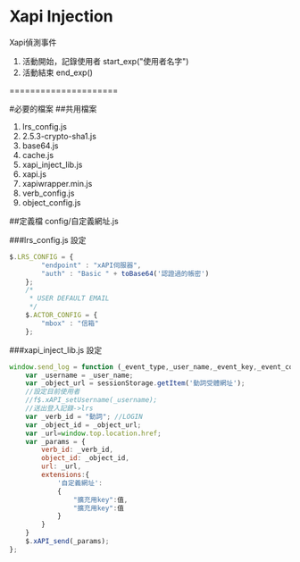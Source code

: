 # Xapi  Injection 
Xapi偵測事件

1. 活動開始，記錄使用者 start_exp("使用者名字")
2. 活動結束 end_exp()

=====================

#必要的檔案
##共用檔案
1. lrs_config.js
2. 2.5.3-crypto-sha1.js
3. base64.js
4. cache.js
5. xapi_inject_lib.js
6. xapi.js
7. xapiwrapper.min.js
8. verb_config.js
9. object_config.js

##定義檔
config/自定義網址.js


###lrs_config.js 設定
```javascript
$.LRS_CONFIG = {
        "endpoint" : "xAPI伺服器",
        "auth" : "Basic " + toBase64('認證過的帳密')
	};
	/*
	 * USER DEFAULT EMAIL
	 */
	$.ACTOR_CONFIG = {
		"mbox" : "信箱"
	};
```


###xapi_inject_lib.js 設定
```javascript
window.send_log = function (_event_type,_user_name,_event_key,_event_content) {
    var _username = _user_name;
    var _object_url = sessionStorage.getItem('動詞受體網址');
    //設定目前使用者
    //f$.xAPI_setUsername(_username);
    //送出登入記錄->lrs
    var _verb_id = "動詞"; //LOGIN
    var _object_id = _object_url;
    var _url=window.top.location.href;
    var _params = {
        verb_id: _verb_id,
        object_id: _object_id,
        url: _url,
        extensions:{
            '自定義網址':
            {
                "擴充用key":值,
               	"擴充用key":值
            }
        }   
    }
    $.xAPI_send(_params);
};
```

